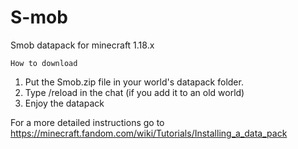 # S-mob
Smob datapack for minecraft 1.18.x

`How to download`

1. Put the Smob.zip file in your world's datapack folder.
2. Type /reload in the chat (if you add it to an old world)
3. Enjoy the datapack

For a more detailed instructions go to
https://minecraft.fandom.com/wiki/Tutorials/Installing_a_data_pack
